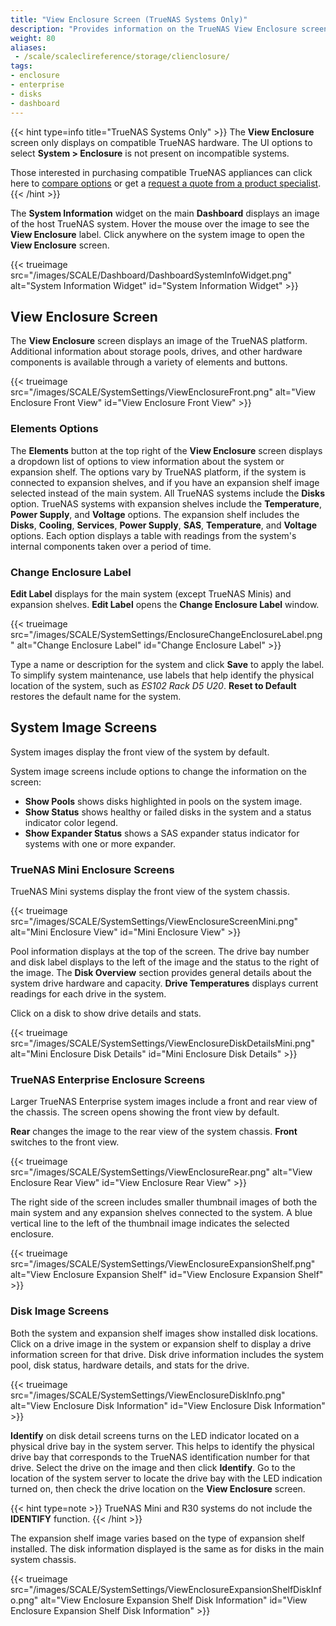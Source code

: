 ```yaml
---
title: "View Enclosure Screen (TrueNAS Systems Only)"
description: "Provides information on the TrueNAS View Enclosure screen available only on compatible TrueNAS hardware systems."
weight: 80
aliases:
 - /scale/scaleclireference/storage/clienclosure/
tags:
- enclosure
- enterprise
- disks
- dashboard
---
```


{{< hint type=info title="TrueNAS Systems Only" >}}
The **View Enclosure** screen only displays on compatible TrueNAS hardware.
The UI options to select **System > Enclosure** is not present on incompatible systems.

Those interested in purchasing compatible TrueNAS appliances can click here to [compare options](https://www.truenas.com/systems-overview/) or get a [request a quote from a product specialist](https://www.truenas.com/get-quote/).  
{{< /hint >}}

The **System Information** widget on the main **Dashboard** displays an image of the host TrueNAS system.
Hover the mouse over the image to see the **View Enclosure** label.
Click anywhere on the system image to open the **View Enclosure** screen.

{{< trueimage src="/images/SCALE/Dashboard/DashboardSystemInfoWidget.png" alt="System Information Widget" id="System Information Widget" >}}

## View Enclosure Screen

The **View Enclosure** screen displays an image of the TrueNAS platform.
Additional information about storage pools, drives, and other hardware components is available through a variety of elements and buttons.

{{< trueimage src="/images/SCALE/SystemSettings/ViewEnclosureFront.png" alt="View Enclosure Front View" id="View Enclosure Front View" >}}

### Elements Options

The **Elements** button at the top right of the **View Enclosure** screen displays a dropdown list of options to view information about the system or expansion shelf.
The options vary by TrueNAS platform, if the system is connected to expansion shelves, and if you have an expansion shelf image selected instead of the main system.
All TrueNAS systems include the **Disks** option. TrueNAS systems with expansion shelves include the **Temperature**, **Power Supply**, and **Voltage** options.
The expansion shelf  includes the **Disks**, **Cooling**, **Services**, **Power Supply**, **SAS**, **Temperature**, and **Voltage** options.
Each option displays a table with readings from the system's internal components taken over a period of time.

### Change Enclosure Label

**Edit Label** displays for the main system (except TrueNAS Minis) and expansion shelves.
**Edit Label** opens the **Change Enclosure Label** window.

{{< trueimage src="/images/SCALE/SystemSettings/EnclosureChangeEnclosureLabel.png" alt="Change Enclosure Label" id="Change Enclosure Label" >}}

Type a name or description for the system and click **Save** to apply the label.
To simplify system maintenance, use labels that help identify the physical location of the system, such as *ES102 Rack D5 U20*.
**Reset to Default** restores the default name for the system.

## System Image Screens

System images display the front view of the system by default.

System image screens include options to change the information on the screen:

* **Show Pools** shows disks highlighted in pools on the system image.
* **Show Status** shows healthy or failed disks in the system and a status indicator color legend.
* **Show Expander Status** shows a SAS expander status indicator for systems with one or more expander.

### TrueNAS Mini Enclosure Screens

TrueNAS Mini systems display the front view of the system chassis.

{{< trueimage src="/images/SCALE/SystemSettings/ViewEnclosureScreenMini.png" alt="Mini Enclosure View" id="Mini Enclosure View" >}}

Pool information displays at the top of the screen.
The drive bay number and disk label displays to the left of the image and the status to the right of the image.
The **Disk Overview** section provides general details about the system drive hardware and capacity.
**Drive Temperatures** displays current readings for each drive in the system.

Click on a disk to show drive details and stats.

{{< trueimage src="/images/SCALE/SystemSettings/ViewEnclosureDiskDetailsMini.png" alt="Mini Enclosure Disk Details" id="Mini Enclosure Disk Details" >}}

### TrueNAS Enterprise Enclosure Screens

Larger TrueNAS Enterprise system images include a front and rear view of the chassis.
The screen opens showing the front view by default.

**Rear** changes the image to the rear view of the system chassis.
**Front** switches to the front view.

{{< trueimage src="/images/SCALE/SystemSettings/ViewEnclosureRear.png" alt="View Enclosure Rear View" id="View Enclosure Rear View" >}}

The right side of the screen includes smaller thumbnail images of both the main system and any expansion shelves connected to the system.
A blue vertical line to the left of the thumbnail image indicates the selected enclosure.

{{< trueimage src="/images/SCALE/SystemSettings/ViewEnclosureExpansionShelf.png" alt="View Enclosure Expansion Shelf" id="View Enclosure Expansion Shelf" >}}

### Disk Image Screens

Both the system and expansion shelf images show installed disk locations.
Click on a drive image in the system or expansion shelf to display a drive information screen for that drive.
Disk drive information includes the system pool, disk status, hardware details, and stats for the drive.

{{< trueimage src="/images/SCALE/SystemSettings/ViewEnclosureDiskInfo.png" alt="View Enclosure Disk Information" id="View Enclosure Disk Information" >}}

**Identify** on disk detail screens turns on the LED indicator located on a physical drive bay in the system server.
This helps to identify the physical drive bay that corresponds to the TrueNAS identification number for that drive.
Select the drive on the image and then click **Identify**.
Go to the location of the system server to locate the drive bay with the LED indication turned on, then check the drive location on the **View Enclosure** screen.

{{< hint type=note >}}
TrueNAS Mini and R30 systems do not include the **IDENTIFY** function.
{{< /hint >}}

The expansion shelf image varies based on the type of expansion shelf installed.
The disk information displayed is the same as for disks in the main system chassis.

{{< trueimage src="/images/SCALE/SystemSettings/ViewEnclosureExpansionShelfDiskInfo.png" alt="View Enclosure Expansion Shelf Disk Information" id="View Enclosure Expansion Shelf Disk Information" >}}
